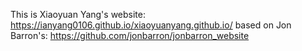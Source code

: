 This is Xiaoyuan Yang's website: https://ianyang0106.github.io/xiaoyuanyang.github.io/ based on Jon Barron's: https://github.com/jonbarron/jonbarron_website

